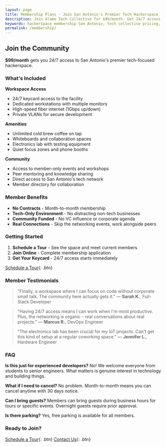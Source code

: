 ```yaml
---
layout: page
title: Membership Plans - Join San Antonio's Premier Tech Hackerspace
description: Join Alamo Tech Collective for $99/month. Get 24/7 access to San Antonio's tech-exclusive hackerspace with high-speed internet, workstations, and vibrant developer community.
keywords: hackerspace membership San Antonio, tech collective pricing, coworking space developers, 24/7 workspace access, programmer community membership
permalink: /membership/
---
```


## Join the Community

**$99/month** gets you 24/7 access to San Antonio's premier tech-focused hackerspace.

### What's Included

**Workspace Access**
- 24/7 keycard access to the facility
- Dedicated workstations with multiple monitors
- High-speed fiber internet (1Gbps up/down)
- Private VLANs for secure development

**Amenities**
- Unlimited cold brew coffee on tap
- Whiteboards and collaboration spaces
- Electronics lab with testing equipment
- Quiet focus zones and phone booths

**Community**
- Access to member-only events and workshops
- Peer mentoring and knowledge sharing
- Direct access to San Antonio's tech network
- Member directory for collaboration

### Member Benefits

- **No Contracts** - Month-to-month membership
- **Tech-Only Environment** - No distracting non-tech businesses
- **Community Funded** - No VC influence or corporate agenda
- **Real Connections** - Skip the networking events, work alongside peers

### Getting Started

1. **Schedule a Tour** - See the space and meet current members
2. **Join Online** - Complete membership application
3. **Get Your Keycard** - 24/7 access starts immediately

[Schedule a Tour](https://hello.alamotechcollective.com/book/tour){: .btn}

### Member Testimonials

> "Finally, a workspace where I can focus on code without corporate small talk. The community here actually gets it."
> — **Sarah K.**, Full-Stack Developer

> "Having 24/7 access means I can work when I'm most productive. Plus, the networking is organic - real conversations about real projects."
> — **Marcus R.**, DevOps Engineer

> "The electronics lab has been crucial for my IoT projects. Can't get this kind of setup at a regular coworking space."
> — **Jennifer L.**, Hardware Engineer

### FAQ

**Is this just for experienced developers?**
No! We welcome everyone from students to senior engineers. What matters is genuine interest in technology and building things.

**What if I need to cancel?**
No problem. Month-to-month means you can cancel anytime with 30 days notice.

**Can I bring guests?**
Members can bring guests during business hours for tours or specific events. Overnight guests require prior approval.

**Is there parking?**
Yes, free parking is available for all members.

### Ready to Join?

[Schedule a Tour](https://hello.alamotechcollective.com/book/tour){: .btn}
[Contact Us](mailto:brandon@alamotechcollective.com){: .btn}